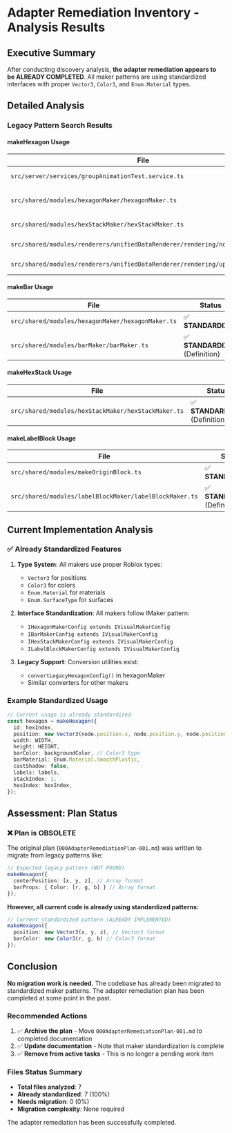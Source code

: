# Adapter Remediation Inventory - Analysis Results

## Executive Summary

After conducting discovery analysis, **the adapter remediation appears to be ALREADY COMPLETED**. All maker patterns are using standardized interfaces with proper `Vector3`, `Color3`, and `Enum.Material` types.

## Detailed Analysis

### Legacy Pattern Search Results

#### makeHexagon Usage
| File | Status | Complexity |
|------|--------|-----------|
| `src/server/services/groupAnimationTest.service.ts` | ✅ **STANDARDIZED** | Low |
| `src/shared/modules/hexagonMaker/hexagonMaker.ts` | ✅ **STANDARDIZED** (Definition) | N/A |
| `src/shared/modules/hexStackMaker/hexStackMaker.ts` | ✅ **STANDARDIZED** | Low |
| `src/shared/modules/renderers/unifiedDataRenderer/rendering/nodeRenderer.ts` | ✅ **STANDARDIZED** | Low |
| `src/shared/modules/renderers/unifiedDataRenderer/rendering/updateManager.ts` | ✅ **STANDARDIZED** | Low |

#### makeBar Usage
| File | Status | Complexity |
|------|--------|-----------|
| `src/shared/modules/hexagonMaker/hexagonMaker.ts` | ✅ **STANDARDIZED** | Low |
| `src/shared/modules/barMaker/barMaker.ts` | ✅ **STANDARDIZED** (Definition) | N/A |

#### makeHexStack Usage
| File | Status | Complexity |
|------|--------|-----------|
| `src/shared/modules/hexStackMaker/hexStackMaker.ts` | ✅ **STANDARDIZED** (Definition) | N/A |

#### makeLabelBlock Usage
| File | Status | Complexity |
|------|--------|-----------|
| `src/shared/modules/makeOriginBlock.ts` | ✅ **STANDARDIZED** | Low |
| `src/shared/modules/labelBlockMaker/labelBlockMaker.ts` | ✅ **STANDARDIZED** (Definition) | N/A |

## Current Implementation Analysis

### ✅ Already Standardized Features

1. **Type System**: All makers use proper Roblox types:
   - `Vector3` for positions
   - `Color3` for colors  
   - `Enum.Material` for materials
   - `Enum.SurfaceType` for surfaces

2. **Interface Standardization**: All makers follow IMaker pattern:
   - `IHexagonMakerConfig extends IVisualMakerConfig`
   - `IBarMakerConfig extends IVisualMakerConfig`
   - `IHexStackMakerConfig extends IVisualMakerConfig`
   - `ILabelBlockMakerConfig extends IVisualMakerConfig`

3. **Legacy Support**: Conversion utilities exist:
   - `convertLegacyHexagonConfig()` in hexagonMaker
   - Similar converters for other makers

### Example Standardized Usage

```typescript
// Current usage is already standardized
const hexagon = makeHexagon({
  id: hexIndex,
  position: new Vector3(node.position.x, node.position.y, node.position.z),
  width: WIDTH,
  height: HEIGHT,
  barColor: backgroundColor, // Color3 type
  barMaterial: Enum.Material.SmoothPlastic,
  castShadow: false,
  labels: labels,
  stackIndex: 1,
  hexIndex: hexIndex,
});
```

## Assessment: Plan Status

### ❌ **Plan is OBSOLETE** 

The original plan (`000AdapterRemediationPlan-001.md`) was written to migrate from legacy patterns like:

```typescript
// Expected legacy pattern (NOT FOUND)
makeHexagon({
  centerPosition: [x, y, z], // Array format
  barProps: { Color: [r, g, b] } // Array format
});
```

**However, all current code is already using standardized patterns:**

```typescript
// Current standardized pattern (ALREADY IMPLEMENTED)
makeHexagon({
  position: new Vector3(x, y, z), // Vector3 format
  barColor: new Color3(r, g, b) // Color3 format
});
```

## Conclusion

**No migration work is needed.** The codebase has already been migrated to standardized maker patterns. The adapter remediation plan has been completed at some point in the past.

### Recommended Actions

1. ✅ **Archive the plan** - Move `000AdapterRemediationPlan-001.md` to completed documentation
2. ✅ **Update documentation** - Note that maker standardization is complete
3. ✅ **Remove from active tasks** - This is no longer a pending work item

### Files Status Summary
- **Total files analyzed**: 7
- **Already standardized**: 7 (100%)
- **Needs migration**: 0 (0%)
- **Migration complexity**: None required

The adapter remediation has been successfully completed.